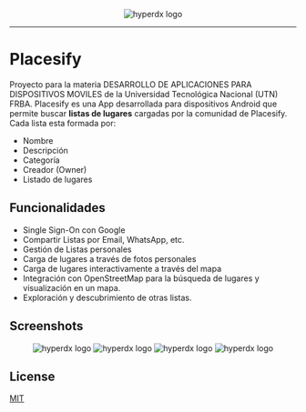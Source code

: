 <p align="center">
	<picture>
	  <img alt="hyperdx logo" src="https://github.com/UTN-FRBA-Mobile/Placesify/blob/main/app/src/main/res/drawable/splash_placesify.png?raw=true">
	</picture>
</p>

---

# Placesify

Proyecto para la materia DESARROLLO DE APLICACIONES PARA DISPOSITIVOS MOVILES de la Universidad Tecnológica Nacional (UTN) FRBA.
Placesify es una App desarrollada para dispositivos Android que permite buscar **listas de lugares** cargadas por la comunidad de Placesify. Cada lista esta formada por:

- Nombre
- Descripción
- Categoría
- Creador (Owner)
- Listado de lugares

## Funcionalidades

- Single Sign-On con Google
- Compartir Listas por Email, WhatsApp, etc.
- Gestión de Listas personales
- Carga de lugares a través de fotos personales
- Carga de lugares interactivamente a través del mapa
- Integración con OpenStreetMap para la búsqueda de lugares y visualización en un mapa.
- Exploración y descubrimiento de otras listas.

## Screenshots

<p align="center">
	<picture>
	  <img alt="hyperdx logo" src="https://github.com/UTN-FRBA-Mobile/Placesify/blob/main/app/src/main/res/drawable/Screen1.png?raw=true">
	  <img alt="hyperdx logo" src="https://github.com/UTN-FRBA-Mobile/Placesify/blob/main/app/src/main/res/drawable/Screen2.png?raw=true">
	  <img alt="hyperdx logo" src="https://github.com/UTN-FRBA-Mobile/Placesify/blob/main/app/src/main/res/drawable/Screen3.png?raw=true">
	  <img alt="hyperdx logo" src="https://github.com/UTN-FRBA-Mobile/Placesify/blob/main/app/src/main/res/drawable/Screen4.png?raw=true">
	</picture>
</p>

## License

[MIT](/LICENSE)
